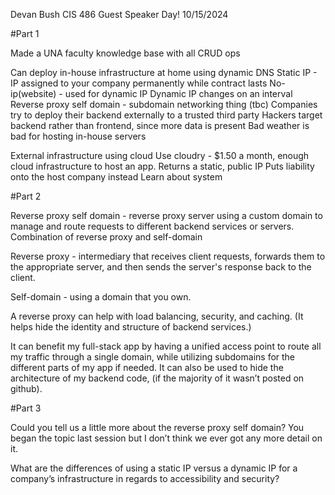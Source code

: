 Devan Bush
CIS 486
Guest Speaker Day!
10/15/2024

#Part 1

Made a UNA faculty knowledge base with all CRUD ops

Can deploy in-house infrastructure at home using dynamic DNS
Static IP - IP assigned to your company permanently while contract lasts
No-ip(website) - used for dynamic IP
Dynamic IP changes on an interval
Reverse proxy self domain - subdomain networking thing (tbc)
Companies try to deploy their backend externally to a trusted third party
Hackers target backend rather than frontend, since more data is present
Bad weather is bad for hosting in-house servers

External infrastructure using cloud
Use cloudry - $1.50 a month, enough cloud infrastructure to host an app. Returns a static, public IP
Puts liability onto the host company instead
Learn about system

#Part 2

Reverse proxy self domain - reverse proxy server using a custom domain to manage and route requests to different backend services or servers. Combination of reverse proxy and self-domain

Reverse proxy - intermediary that receives client requests, forwards them to the appropriate server, and then sends the server's response back to the client.

Self-domain - using a domain that you own.
	
A reverse proxy can help with load balancing, security, and caching. (It helps hide the identity and structure of backend services.)

It can benefit my full-stack app by having a unified access point to route all my traffic through a single domain, while utilizing subdomains for the different parts of my app if needed. It can also be used to hide the architecture of my backend code, (if the majority of it wasn’t posted on github).

#Part 3

Could you tell us a little more about the reverse proxy self domain? You began the topic last session but I don’t think we ever got any more detail on it.

What are the differences of using a static IP versus a dynamic IP for a company’s infrastructure in regards to accessibility and security?

